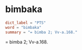 # bimbaka

``` toml
dict_label = "PTS"
word = "bimbaka"
summary = "= bimba 2; Vv-a.168."
```

= bimba 2; Vv\-a.168.

